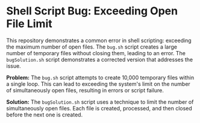 # Shell Script Bug: Exceeding Open File Limit

This repository demonstrates a common error in shell scripting: exceeding the maximum number of open files. The `bug.sh` script creates a large number of temporary files without closing them, leading to an error. The `bugSolution.sh` script demonstrates a corrected version that addresses the issue.

**Problem:** The `bug.sh` script attempts to create 10,000 temporary files within a single loop. This can lead to exceeding the system's limit on the number of simultaneously open files, resulting in errors or script failure.

**Solution:** The `bugSolution.sh` script uses a technique to limit the number of simultaneously open files.  Each file is created, processed, and then closed before the next one is created.